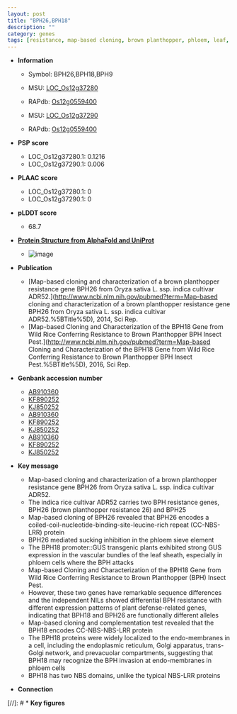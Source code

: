 ```yaml
---
layout: post
title: "BPH26,BPH18"
description: ""
category: genes
tags: [resistance, map-based cloning, brown planthopper, phloem, leaf, vascular bundle, insect, R protein]
---
```


* **Information**  
    + Symbol: BPH26,BPH18,BPH9  
    + MSU: [LOC_Os12g37280](http://rice.uga.edu/cgi-bin/ORF_infopage.cgi?orf=LOC_Os12g37280) 
    + RAPdb: [Os12g0559400](http://rapdb.dna.affrc.go.jp/viewer/gbrowse_details/irgsp1?name=Os12g0559400) 

    + MSU: [LOC_Os12g37290](http://rice.uga.edu/cgi-bin/ORF_infopage.cgi?orf=LOC_Os12g37290) 
    + RAPdb: [Os12g0559400](http://rapdb.dna.affrc.go.jp/viewer/gbrowse_details/irgsp1?name=Os12g0559400) 

* **PSP score**  
    + LOC_Os12g37280.1: 0.1216 
    + LOC_Os12g37290.1: 0.006 

* **PLAAC score**  
    + LOC_Os12g37280.1: 0 
    + LOC_Os12g37290.1: 0 

* **pLDDT score**
    + 68.7

* **[Protein Structure from AlphaFold and UniProt](https://www.uniprot.org/uniprotkb/Q2QNN3/entry#structure)**
    + ![image](https://ricepsp.github.io/images/Q2/AF-Q2QNN3-F1.png)

* **Publication**  
    + [Map-based cloning and characterization of a brown planthopper resistance gene BPH26 from Oryza sativa L. ssp. indica cultivar ADR52.](http://www.ncbi.nlm.nih.gov/pubmed?term=Map-based cloning and characterization of a brown planthopper resistance gene BPH26 from Oryza sativa L. ssp. indica cultivar ADR52.%5BTitle%5D), 2014, Sci Rep.
    + [Map-based Cloning and Characterization of the BPH18 Gene from Wild Rice Conferring Resistance to Brown Planthopper BPH Insect Pest.](http://www.ncbi.nlm.nih.gov/pubmed?term=Map-based Cloning and Characterization of the BPH18 Gene from Wild Rice Conferring Resistance to Brown Planthopper BPH Insect Pest.%5BTitle%5D), 2016, Sci Rep.

* **Genbank accession number**  
    + [AB910360](http://www.ncbi.nlm.nih.gov/nuccore/AB910360)
    + [KF890252](http://www.ncbi.nlm.nih.gov/nuccore/KF890252)
    + [KJ850252](http://www.ncbi.nlm.nih.gov/nuccore/KJ850252)
    + [AB910360](http://www.ncbi.nlm.nih.gov/nuccore/AB910360)
    + [KF890252](http://www.ncbi.nlm.nih.gov/nuccore/KF890252)
    + [KJ850252](http://www.ncbi.nlm.nih.gov/nuccore/KJ850252)
    + [AB910360](http://www.ncbi.nlm.nih.gov/nuccore/AB910360)
    + [KF890252](http://www.ncbi.nlm.nih.gov/nuccore/KF890252)
    + [KJ850252](http://www.ncbi.nlm.nih.gov/nuccore/KJ850252)

* **Key message**  
    + Map-based cloning and characterization of a brown planthopper resistance gene BPH26 from Oryza sativa L. ssp. indica cultivar ADR52.
    + The indica rice cultivar ADR52 carries two BPH resistance genes, BPH26 (brown planthopper resistance 26) and BPH25
    + Map-based cloning of BPH26 revealed that BPH26 encodes a coiled-coil-nucleotide-binding-site-leucine-rich repeat (CC-NBS-LRR) protein
    + BPH26 mediated sucking inhibition in the phloem sieve element
    + The BPH18 promoter::GUS transgenic plants exhibited strong GUS expression in the vascular bundles of the leaf sheath, especially in phloem cells where the BPH attacks
    + Map-based Cloning and Characterization of the BPH18 Gene from Wild Rice Conferring Resistance to Brown Planthopper (BPH) Insect Pest.
    + However, these two genes have remarkable sequence differences and the independent NILs showed differential BPH resistance with different expression patterns of plant defense-related genes, indicating that BPH18 and BPH26 are functionally different alleles
    + Map-based cloning and complementation test revealed that the BPH18 encodes CC-NBS-NBS-LRR protein
    + The BPH18 proteins were widely localized to the endo-membranes in a cell, including the endoplasmic reticulum, Golgi apparatus, trans-Golgi network, and prevacuolar compartments, suggesting that BPH18 may recognize the BPH invasion at endo-membranes in phloem cells
    + BPH18 has two NBS domains, unlike the typical NBS-LRR proteins

* **Connection**  

[//]: # * **Key figures**  


